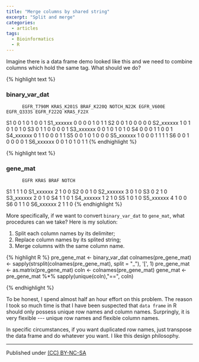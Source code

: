 ```yaml
---
title: "Merge columns by shared string"
excerpt: "Split and merge"
categories:
  - articles
tags:
  - Bioinformatics
  - R
---
```


Imagine there is a data frame demo looked like this and we need to combine columns which hold the same tag. What should we do?

{% highlight text %}
### binary_var_dat
          EGFR_T790M KRAS_K201S BRAF_K220Q NOTCH_N22K EGFR_V600E EGFR_Q333S EGFR_F222Q KRAS_F22X
S1                 0          0          1          0          1          0          0         1
S1_xxxxxx          0          0          0          0          1          0          1         1
S2                 0          0          1          0          0          0          0         0
S2_xxxxxx          1          0          1          0          1          0          1         0
S3                 0          1          1          0          0          0          0         1
S3_xxxxxx          0          0          1          0          1          0          1         0
S4                 0          0          0          1          1          0          0         1
S4_xxxxxx          0          1          1          0          0          0          1         1
S5                 0          0          1          0          1          0          0         0
S5_xxxxxx          1          0          0          0          1          1          1         1
S6                 0          0          1          0          0          0          0         1
S6_xxxxxx          0          0          1          0          1          0          1         1
{% endhighlight %}

{% highlight text %}
### gene_mat
          EGFR KRAS BRAF NOTCH
S1           1    1    1     0
S1_xxxxxx    2    1    0     0
S2           0    0    1     0
S2_xxxxxx    3    0    1     0
S3           0    2    1     0
S3_xxxxxx    2    0    1     0
S4           1    1    0     1
S4_xxxxxx    1    2    1     0
S5           1    0    1     0
S5_xxxxxx    4    1    0     0
S6           0    1    1     0
S6_xxxxxx    2    1    1     0
{% endhighlight %}


More specifically, if we want to convert `binary_var_dat` to `gene_mat`, what procedures can we take?
Here is my solution:
1. Split each column names by its delimiter;
2. Replace column names by its splited string;
3. Merge columns with the same column name.


{% highlight R %}
pre_gene_mat <- binary_var_dat
colnames(pre_gene_mat) <- sapply(strsplit(colnames(pre_gene_mat), split = "_"), '[', 1)
pre_gene_mat <- as.matrix(pre_gene_mat)
coln <- colnames(pre_gene_mat)
gene_mat <- pre_gene_mat %*% sapply(unique(coln),"==", coln)

{% endhighlight %}

To be honest, I spend almost half an hour effort on this problem. The reason I took so much time is that I have been suspected that `data frame` in R should only possess unique row names and column names. Surpringly, it is very flexible --- unique row names and flexible column names. 

In specific circumstances, if you want duplicated row names, just transpose the data frame and do whatever you want. I like this design philosophy.

---
Published under <a rel="license" href="http://creativecommons.org/licenses/by-nc-sa/3.0/">(CC) BY-NC-SA </a>
